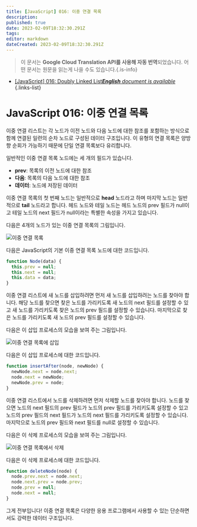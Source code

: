 ```yaml
---
title: [JavaScript] 016: 이중 연결 목록
description: 
published: true
date: 2023-02-09T18:32:30.291Z
tags: 
editor: markdown
dateCreated: 2023-02-09T18:32:30.291Z
---
```


> 이 문서는 **Google Cloud Translation API를 사용해 자동 번역**되었습니다.
어떤 문서는 원문을 읽는게 나을 수도 있습니다.{.is-info}



- [[JavaScript] 016: Doubly Linked List***English** document is available*](/en/Knowledge-base/Algorithm/javascript-016-doubly-linked-list)
{.links-list}


# JavaScript 016: 이중 연결 목록

이중 연결 리스트는 각 노드가 이전 노드와 다음 노드에 대한 참조를 포함하는 방식으로 함께 연결된 일련의 순차 노드로 구성된 데이터 구조입니다. 이 유형의 연결 목록은 양방향 순회가 가능하기 때문에 단일 연결 목록보다 유리합니다.

일반적인 이중 연결 목록 노드에는 세 개의 필드가 있습니다.

- **prev**: 목록의 이전 노드에 대한 참조
- **다음**: 목록의 다음 노드에 대한 참조
- **데이터**: 노드에 저장된 데이터

이중 연결 목록의 첫 번째 노드는 일반적으로 **head** 노드라고 하며 마지막 노드는 일반적으로 **tail** 노드라고 합니다. 헤드 노드와 테일 노드는 헤드 노드의 prev 필드가 null이고 테일 노드의 next 필드가 null이라는 특별한 속성을 가지고 있습니다.

다음은 4개의 노드가 있는 이중 연결 목록의 그림입니다.

![이중 연결 목록](https://i.imgur.com/eLzWqlN.png)

다음은 JavaScript의 기본 이중 연결 목록 노드에 대한 코드입니다.

```javascript
function Node(data) {
  this.prev = null;
  this.next = null;
  this.data = data;
}
```

이중 연결 리스트에 새 노드를 삽입하려면 먼저 새 노드를 삽입하려는 노드를 찾아야 합니다. 해당 노드를 찾으면 찾은 노드를 가리키도록 새 노드의 next 필드를 설정할 수 있고 새 노드를 가리키도록 찾은 노드의 prev 필드를 설정할 수 있습니다. 마지막으로 찾은 노드를 가리키도록 새 노드의 prev 필드를 설정할 수 있습니다.

다음은 이 삽입 프로세스의 모습을 보여 주는 그림입니다.

![이중 연결 목록에 삽입](https://i.imgur.com/TGiukgD.png)

다음은 이 삽입 프로세스에 대한 코드입니다.

```javascript
function insertAfter(node, newNode) {
  newNode.next = node.next;
  node.next = newNode;
  newNode.prev = node;
}
```

이중 연결 리스트에서 노드를 삭제하려면 먼저 삭제할 노드를 찾아야 합니다. 노드를 찾으면 노드의 next 필드의 prev 필드가 노드의 prev 필드를 가리키도록 설정할 수 있고 노드의 prev 필드의 next 필드가 노드의 next 필드를 가리키도록 설정할 수 있습니다. 마지막으로 노드의 prev 필드와 next 필드를 null로 설정할 수 있습니다.

다음은 이 삭제 프로세스의 모습을 보여 주는 그림입니다.

![이중 연결 목록에서 삭제](https://i.imgur.com/FgxLbNv.png)

다음은 이 삭제 프로세스에 대한 코드입니다.

```javascript
function deleteNode(node) {
  node.prev.next = node.next;
  node.next.prev = node.prev;
  node.prev = null;
  node.next = null;
}
```

그게 전부입니다! 이중 연결 목록은 다양한 응용 프로그램에서 사용할 수 있는 단순하면서도 강력한 데이터 구조입니다.